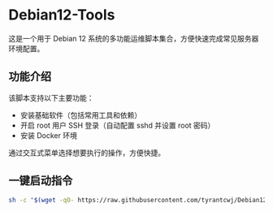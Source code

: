 # Debian12-Tools

这是一个用于 Debian 12 系统的多功能运维脚本集合，方便快速完成常见服务器环境配置。

## 功能介绍

该脚本支持以下主要功能：

- 安装基础软件（包括常用工具和依赖）
- 开启 root 用户 SSH 登录（自动配置 sshd 并设置 root 密码）
- 安装 Docker 环境

通过交互式菜单选择想要执行的操作，方便快捷。

## 一键启动指令

```bash
sh -c "$(wget -qO- https://raw.githubusercontent.com/tyrantcwj/Debian12-Tools/main/main.sh)"

